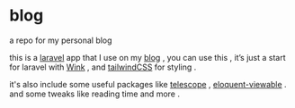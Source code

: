 # blog
a repo for my personal blog

this is a [laravel](https://laravel.com) app that I use on my [blog](https://atmonshi.sa) , you can use this , it’s just a start for laravel with [Wink](https://www.google.com)
 , and [tailwindCSS](https://tailwindcss.com) for styling .

it's also include some useful packages like [telescope](https://laravel.com/docs/5.8/telescope) , [eloquent-viewable](https://github.com/cyrildewit/eloquent-viewable) .
and some tweaks like reading time and more .
